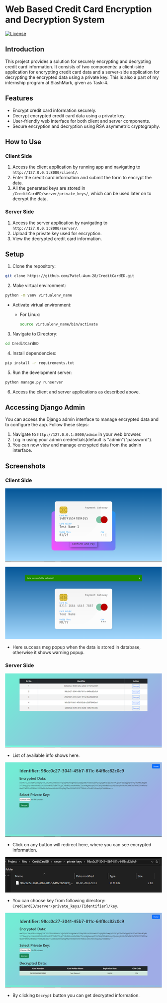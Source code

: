 # Web Based Credit Card Encryption and Decryption System

[![License](https://img.shields.io/github/license/Patel-Aum-28/CreditCardED)](https://github.com/Patel-Aum-28/CreditCardED/blob/main/LICENSE)

## Introduction
This project provides a solution for securely encrypting and decrypting credit card information. It consists of two components: a client-side application for encrypting credit card data and a server-side application for decrypting the encrypted data using a private key. This is also a part of my internship program at SlashMark, given as Task-4.

## Features
- Encrypt credit card information securely.
- Decrypt encrypted credit card data using a private key.
- User-friendly web interface for both client and server components.
- Secure encryption and decryption using RSA asymmetric cryptography.

## How to Use

### Client Side
1. Access the client application by running app and navigating to `http://127.0.0.1:8000/client/`.
2. Enter the credit card information and submit the form to encrypt the data.
3. All the generated keys are stored in `/CreditCardED/server/private_keys/`, which can be used later on to decrypt the data.

### Server Side
1. Access the server application by navigating to `http://127.0.0.1:8000/server/`.
2. Upload the private key used for encryption.
3. View the decrypted credit card information.

## Setup
1. Clone the repository:
```bash
git clone https://github.com/Patel-Aum-28/CreditCardED.git
```

2. Make virtual environment:
```bash
python -m venv virtualenv_name
```
- Activate virtual environment:

    - For Linux:
        ```bash
        source virtualenv_name/bin/activate
        ```

3. Navigate to Directory:
```bash
cd CreditCardED
```

4. Install dependencies:
```bash
pip install -r requirements.txt
```

5. Run the development server:
```bash
python manage.py runserver
```

6. Access the client and server applications as described above.

## Accessing Django Admin
You can access the Django admin interface to manage encrypted data and to configure the app. Follow these steps:

1. Navigate to `http://127.0.0.1:8000/admin` in your web browser.
2. Log in using your admin credentials(default is "admin"/"password").
3. You can now view and manage encrypted data from the admin interface.

## Screenshots

### Client Side
![Client Interface Data Entry](img/Client-1.PNG)

![Client Interface Success](img/Client-2.PNG)
- Here success msg popup when the data is stored in database, otherwise it shows warning popup.

### Server Side
![Server Data List](img/Server-1.PNG)
- List of available info shows here.

![Server Data Decrypt-1](img/Server-2.PNG)
- Click on any button will redirect here, where you can see encrypted information.

![Server Data Decrypt-2](img/Server-3.PNG)
- You can choose key from following directory:
`CredCardED/server/private_keys/{identifier}/key`.

![Server Data Decrypt-3](img/Server-4.PNG)
- By clicking `Decrypt` button you can get decrypted information.
